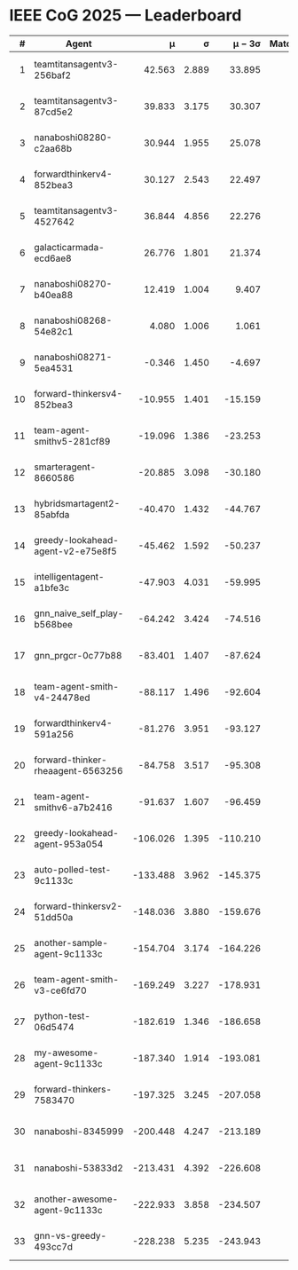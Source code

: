 # IEEE CoG 2025 — Leaderboard

| # | Agent | μ | σ | μ − 3σ | Matches | Updated |
|---:|---|---:|---:|---:|---:|---|
| 1 | teamtitansagentv3-256baf2 | 42.563 | 2.889 | 33.895 | 500 | 2025-09-01 01:00 |
| 2 | teamtitansagentv3-87cd5e2 | 39.833 | 3.175 | 30.307 | 540 | 2025-09-01 01:00 |
| 3 | nanaboshi08280-c2aa68b | 30.944 | 1.955 | 25.078 | 620 | 2025-09-01 01:00 |
| 4 | forwardthinkerv4-852bea3 | 30.127 | 2.543 | 22.497 | 546 | 2025-09-01 01:00 |
| 5 | teamtitansagentv3-4527642 | 36.844 | 4.856 | 22.276 | 440 | 2025-09-01 01:00 |
| 6 | galacticarmada-ecd6ae8 | 26.776 | 1.801 | 21.374 | 640 | 2025-09-01 01:00 |
| 7 | nanaboshi08270-b40ea88 | 12.419 | 1.004 | 9.407 | 620 | 2025-09-01 01:00 |
| 8 | nanaboshi08268-54e82c1 | 4.080 | 1.006 | 1.061 | 820 | 2025-09-01 01:00 |
| 9 | nanaboshi08271-5ea4531 | -0.346 | 1.450 | -4.697 | 560 | 2025-09-01 01:00 |
| 10 | forward-thinkersv4-852bea3 | -10.955 | 1.401 | -15.159 | 340 | 2025-09-01 01:00 |
| 11 | team-agent-smithv5-281cf89 | -19.096 | 1.386 | -23.253 | 680 | 2025-09-01 01:00 |
| 12 | smarteragent-8660586 | -20.885 | 3.098 | -30.180 | 485 | 2025-09-01 01:00 |
| 13 | hybridsmartagent2-85abfda | -40.470 | 1.432 | -44.767 | 427 | 2025-09-01 01:00 |
| 14 | greedy-lookahead-agent-v2-e75e8f5 | -45.462 | 1.592 | -50.237 | 660 | 2025-09-01 01:00 |
| 15 | intelligentagent-a1bfe3c | -47.903 | 4.031 | -59.995 | 506 | 2025-09-01 01:00 |
| 16 | gnn_naive_self_play-b568bee | -64.242 | 3.424 | -74.516 | 260 | 2025-09-01 01:00 |
| 17 | gnn_prgcr-0c77b88 | -83.401 | 1.407 | -87.624 | 620 | 2025-09-01 01:00 |
| 18 | team-agent-smith-v4-24478ed | -88.117 | 1.496 | -92.604 | 580 | 2025-09-01 01:00 |
| 19 | forwardthinkerv4-591a256 | -81.276 | 3.951 | -93.127 | 440 | 2025-09-01 01:00 |
| 20 | forward-thinker-rheaagent-6563256 | -84.758 | 3.517 | -95.308 | 600 | 2025-09-01 01:00 |
| 21 | team-agent-smithv6-a7b2416 | -91.637 | 1.607 | -96.459 | 640 | 2025-09-01 01:00 |
| 22 | greedy-lookahead-agent-953a054 | -106.026 | 1.395 | -110.210 | 580 | 2025-09-01 01:00 |
| 23 | auto-polled-test-9c1133c | -133.488 | 3.962 | -145.375 | 780 | 2025-09-01 01:00 |
| 24 | forward-thinkersv2-51dd50a | -148.036 | 3.880 | -159.676 | 360 | 2025-09-01 01:00 |
| 25 | another-sample-agent-9c1133c | -154.704 | 3.174 | -164.226 | 540 | 2025-09-01 01:00 |
| 26 | team-agent-smith-v3-ce6fd70 | -169.249 | 3.227 | -178.931 | 460 | 2025-09-01 01:00 |
| 27 | python-test-06d5474 | -182.619 | 1.346 | -186.658 | 520 | 2025-09-01 01:00 |
| 28 | my-awesome-agent-9c1133c | -187.340 | 1.914 | -193.081 | 560 | 2025-09-01 01:00 |
| 29 | forward-thinkers-7583470 | -197.325 | 3.245 | -207.058 | 520 | 2025-09-01 01:00 |
| 30 | nanaboshi-8345999 | -200.448 | 4.247 | -213.189 | 500 | 2025-09-01 01:00 |
| 31 | nanaboshi-53833d2 | -213.431 | 4.392 | -226.608 | 560 | 2025-09-01 01:00 |
| 32 | another-awesome-agent-9c1133c | -222.933 | 3.858 | -234.507 | 740 | 2025-09-01 01:00 |
| 33 | gnn-vs-greedy-493cc7d | -228.238 | 5.235 | -243.943 | 660 | 2025-09-01 01:00 |
